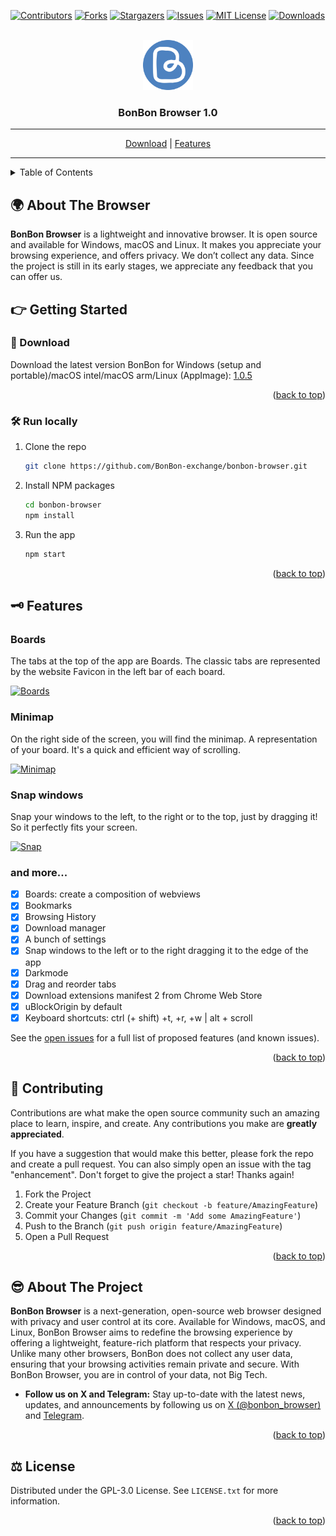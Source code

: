 <div id="top"></div>

[![Contributors][contributors-shield]][contributors-url]
[![Forks][forks-shield]][forks-url]
[![Stargazers][stars-shield]][stars-url]
[![Issues][issues-shield]][issues-url]
[![MIT License][license-shield]][license-url]
[![Downloads][downloads-shield]][downloads-url]

<!-- PROJECT LOGO -->
<br />
<div align="center">
    <a href="https://bonbon.exchange" target="_blank"><img src="https://raw.githubusercontent.com/BonBon-exchange/bonbon-browser/main/assets/icon.png" alt="Logo" width="80" height="80"></a>

  <h3 align="center">BonBon Browser 1.0</h3>
</div>

---

<div align="center"> <a href="#-download">Download</a> | <a href="#-features">Features</a> </div>

---

<!-- TABLE OF CONTENTS -->
<details>
  <summary>Table of Contents</summary>
  <ol>
    <li><a href="#-about-the-project">About The Browser</a></li>
    <li>
      <a href="#-getting-started">Getting Started</a>
      <ul>
        <li><a href="#-download">Download</a></li>
        <li><a href="#-run-locally">Run locally</a></li>
      </ul>
    </li>
    <li><a href="#-features">Features</a></li>
    <li><a href="#-contributing">Contributing</a></li>
    <li>
      <a href="#-about-the-project">About The Project</a>
    </li>
    <li><a href="#-license">License</a></li>
    <li><a href="#-team">Team</a></li>
  </ol>
</details>

<!-- ABOUT THE PROJECT -->

## 🌍 About The Browser

**BonBon Browser** is a lightweight and innovative browser. It is open source and available for Windows, macOS and Linux. It makes you appreciate your browsing experience, and offers privacy. We don’t collect any data. Since the project is still in its early stages, we appreciate any feedback that you can offer us.

<!-- GETTING STARTED -->

## 👉 Getting Started

### 🚀 Download

Download the latest version BonBon for Windows (setup and portable)/macOS intel/macOS arm/Linux (AppImage): [1.0.5](https://github.com/BonBon-exchange/bonbon-browser/releases/latest)

<p align="right">(<a href="#top">back to top</a>)</p>

### 🛠 Run locally

1. Clone the repo
   ```sh
   git clone https://github.com/BonBon-exchange/bonbon-browser.git
   ```
2. Install NPM packages
   ```sh
   cd bonbon-browser
   npm install
   ```
3. Run the app
   ```sh
   npm start
   ```

<p align="right">(<a href="#top">back to top</a>)</p>

## 🗝 Features

### Boards

The tabs at the top of the app are Boards. The classic tabs are represented by the website Favicon in the left bar of each board.

[![Boards][boards-image]]()

### Minimap

On the right side of the screen, you will find the minimap. A representation of your board. It's a quick and efficient way of scrolling.

[![Minimap][minimap-image]]()

### Snap windows

Snap your windows to the left, to the right or to the top, just by dragging it! So it perfectly fits your screen.

[![Snap][snap-image]]()

### and more...

- [x] Boards: create a composition of webviews
- [x] Bookmarks
- [x] Browsing History
- [x] Download manager
- [x] A bunch of settings
- [x] Snap windows to the left or to the right dragging it to the edge of the app
- [x] Darkmode
- [x] Drag and reorder tabs
- [x] Download extensions manifest 2 from Chrome Web Store
- [x] uBlockOrigin by default
- [x] Keyboard shortcuts: ctrl (+ shift) +t, +r, +w | alt + scroll

See the [open issues](https://github.com/BonBon-exchange/bonbon-browser/issues) for a full list of proposed features (and known issues).

<p align="right">(<a href="#top">back to top</a>)</p>

<!-- CONTRIBUTING -->

## 🧪 Contributing

Contributions are what make the open source community such an amazing place to learn, inspire, and create. Any contributions you make are **greatly appreciated**.

If you have a suggestion that would make this better, please fork the repo and create a pull request. You can also simply open an issue with the tag "enhancement".
Don't forget to give the project a star! Thanks again!

1. Fork the Project
2. Create your Feature Branch (`git checkout -b feature/AmazingFeature`)
3. Commit your Changes (`git commit -m 'Add some AmazingFeature'`)
4. Push to the Branch (`git push origin feature/AmazingFeature`)
5. Open a Pull Request

<p align="right">(<a href="#top">back to top</a>)</p>

## 😎 About The Project

**BonBon Browser** is a next-generation, open-source web browser designed with privacy and user control at its core. Available for Windows, macOS, and Linux, BonBon Browser aims to redefine the browsing experience by offering a lightweight, feature-rich platform that respects your privacy. Unlike many other browsers, BonBon does not collect any user data, ensuring that your browsing activities remain private and secure. With BonBon Browser, you are in control of your data, not Big Tech.

- **Follow us on X and Telegram:** Stay up-to-date with the latest news, updates, and announcements by following us on [X (@bonbon_browser)](https://x.com/bonbon_browser) and [Telegram](https://t.me/bonbon_browser).

<p align="right">(<a href="#top">back to top</a>)</p>

<!-- LICENSE -->

## ⚖ License

Distributed under the GPL-3.0 License. See `LICENSE.txt` for more information.

<p align="right">(<a href="#top">back to top</a>)</p>

[contributors-shield]: https://img.shields.io/github/contributors/BonBon-exchange/bonbon-browser.svg?style=for-the-badge
[contributors-url]: https://github.com/BonBon-exchange/bonbon-browser/graphs/contributors
[downloads-shield]: https://img.shields.io/github/downloads/BonBon-exchange/bonbon-browser/total.svg?style=for-the-badge
[downloads-url]: https://github.com/BonBon-exchange/bonbon-browser/releases
[forks-shield]: https://img.shields.io/github/forks/BonBon-exchange/bonbon-browser.svg?style=for-the-badge
[forks-url]: https://github.com/BonBon-exchange/bonbon-browser/network/members
[stars-shield]: https://img.shields.io/github/stars/BonBon-exchange/bonbon-browser.svg?style=for-the-badge
[stars-url]: https://github.com/BonBon-exchange/bonbon-browser/stargazers
[issues-shield]: https://img.shields.io/github/issues/BonBon-exchange/bonbon-browser.svg?style=for-the-badge
[issues-url]: https://github.com/BonBon-exchange/bonbon-browser/issues
[license-shield]: https://img.shields.io/github/license/BonBon-exchange/bonbon-browser.svg?style=for-the-badge
[license-url]: https://github.com/BonBon-exchange/bonbon-browser/blob/master/LICENSE.txt
[product-screenshot]: https://media.giphy.com/media/P9hq4y6F1ijINhE6kf/giphy.gif
[minimap-image]: https://i.imgur.com/L7beGTv.gif
[snap-image]: https://i.imgur.com/c6HDmts.gif
[boards-image]: https://i.imgur.com/NCZXDRl.gif
